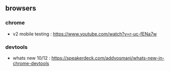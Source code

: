 ## browsers

### chrome
- v2 mobile testing : https://www.youtube.com/watch?v=r-uc-fENa7w

### devtools
- whats new 10/12 : https://speakerdeck.com/addyosmani/whats-new-in-chrome-devtools
